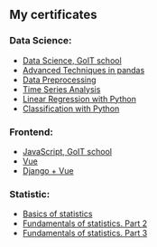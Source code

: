 ## 

## My certificates

### Data Science:

- [Data Science, GoIT school](https://github.com/juliabulanaja/juliabulanaja/blob/master/Yuliia%20Bulana.pdf)
- [Advanced Techniques in pandas](https://github.com/juliabulanaja/juliabulanaja/blob/master/Advanced%20Techniques%20in%20pandas.png)
- [Data Preprocessing](https://github.com/juliabulanaja/juliabulanaja/blob/master/Data%20Preprocessing.png)
- [Time Series Analysis](https://github.com/juliabulanaja/juliabulanaja/blob/master/Time%20Series%20Analysis.png)
- [Linear Regression with Python](https://github.com/juliabulanaja/juliabulanaja/blob/master/Linear%20Regression%20with%20Python.png)
- [Classification with Python](https://github.com/juliabulanaja/juliabulanaja/blob/master/Classification%20with%20Python.png)

### Frontend:

- [JavaScript, GoIT school](https://github.com/juliabulanaja/juliabulanaja/blob/master/Frontend.pdf)
- [Vue](https://github.com/juliabulanaja/juliabulanaja/blob/master/Vue.pdf)
- [Django + Vue](https://github.com/juliabulanaja/juliabulanaja/blob/master/Django%2BVue.pdf)


### Statistic:

- [Basics of statistics](https://github.com/juliabulanaja/juliabulanaja/blob/master/Basics%20of%20statistics.pdf)
- [Fundamentals of statistics. Part 2](https://github.com/juliabulanaja/juliabulanaja/blob/master/Fundamentals%20of%20statistics.%20Part%202.pdf)
- [Fundamentals of statistics. Part 3](https://github.com/juliabulanaja/juliabulanaja/blob/master/Fundamentals%20of%20statistics.%20Part%203.pdf)

<!--
**juliabulanaja/juliabulanaja** is a ✨ _special_ ✨ repository because its `README.md` (this file) appears on your GitHub profile.

Here are some ideas to get you started:

- 🔭 I’m currently working on ...
- 🌱 I’m currently learning ...
- 👯 I’m looking to collaborate on ...
- 🤔 I’m looking for help with ...
- 💬 Ask me about ...
- 📫 How to reach me: ...
- 😄 Pronouns: ...
- ⚡ Fun fact: ...
-->
